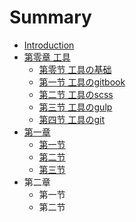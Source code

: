 # Summary

* [Introduction](README.md)
* [第零章 工具](tool/mu.md)
    * [第零节 工具の基础](tool/nodejs.md)
    * [第一节 工具のgitbook](tool/gitbook.md)
    * [第二节 工具のscss](tool/scss.md)
    * [第三节 工具のgulp](tool/gulp.md)
    * [第四节 工具のgit](tool/git.md)
* [第一章](HTML/list.md)
    * [第一节](HTML/table.md)
    * [第二节](HTML/form.md)
    * [第三节](HTML/li.md)
* 第二章
    * 第一节
    * 第二节

